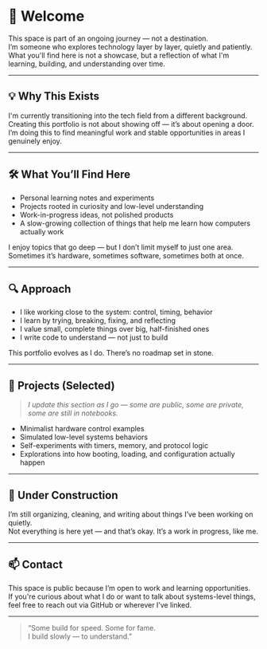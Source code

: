 # 📘 Welcome

This space is part of an ongoing journey — not a destination.  
I’m someone who explores technology layer by layer, quietly and patiently.  
What you'll find here is not a showcase, but a reflection of what I'm learning, building, and understanding over time.

---

## 💡 Why This Exists

I'm currently transitioning into the tech field from a different background.  
Creating this portfolio is not about showing off — it’s about opening a door.  
I’m doing this to find meaningful work and stable opportunities in areas I genuinely enjoy.

---

## 🛠️ What You’ll Find Here

- Personal learning notes and experiments  
- Projects rooted in curiosity and low-level understanding  
- Work-in-progress ideas, not polished products  
- A slow-growing collection of things that help me learn how computers actually work

I enjoy topics that go deep — but I don’t limit myself to just one area.  
Sometimes it’s hardware, sometimes software, sometimes both at once.

---

## 🔍 Approach

- I like working close to the system: control, timing, behavior
- I learn by trying, breaking, fixing, and reflecting
- I value small, complete things over big, half-finished ones
- I write code to understand — not just to build

This portfolio evolves as I do. There’s no roadmap set in stone.

---

## 📁 Projects (Selected)

> _I update this section as I go — some are public, some are private, some are still in notebooks._

- Minimalist hardware control examples  
- Simulated low-level systems behaviors  
- Self-experiments with timers, memory, and protocol logic  
- Explorations into how booting, loading, and configuration actually happen

---

## 🚧 Under Construction

I’m still organizing, cleaning, and writing about things I’ve been working on quietly.  
Not everything is here yet — and that’s okay. It’s a work in progress, like me.

---

## 📫 Contact

This space is public because I’m open to work and learning opportunities.  
If you're curious about what I do or want to talk about systems-level things, feel free to reach out via GitHub or wherever I’ve linked.

---

> “Some build for speed. Some for fame.  
> I build slowly — to understand.”  
